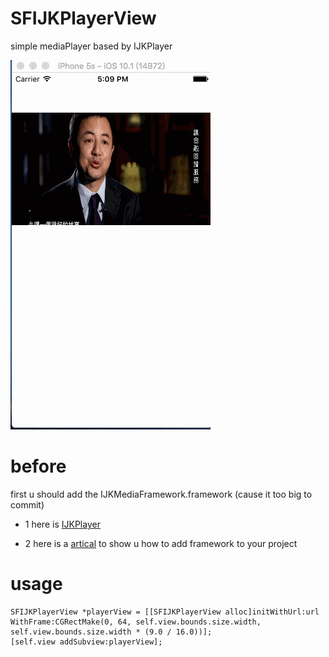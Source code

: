 # SFIJKPlayerView
simple mediaPlayer based by IJKPlayer


![Gif icon](https://github.com/jessefang/SFIJKPlayerView/blob/master/Untitled.gif)

# before
first u should add the IJKMediaFramework.framework (cause it too big to commit)
* 1 here is [IJKPlayer](https://github.com/Bilibili/ijkplayer)

* 2 here is a [artical](http://blog.csdn.net/levilly/article/details/52151095) to show u how to add framework to your project  

# usage
    SFIJKPlayerView *playerView = [[SFIJKPlayerView alloc]initWithUrl:url WithFrame:CGRectMake(0, 64, self.view.bounds.size.width, self.view.bounds.size.width * (9.0 / 16.0))];
    [self.view addSubview:playerView];


